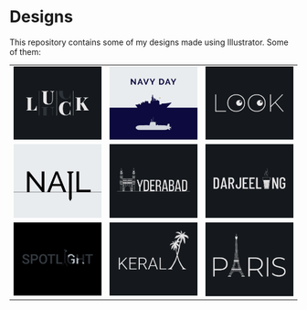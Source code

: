 # Designs
This repository contains some of my designs made using Illustrator.
Some of them:
<table>
    <tr>
      <td><img src="2020-12/png/06.12.2020.png"></td>
      <td><img src="2020-12/png/04.12.2020.png"></td>
      <td><img src="2021-01/png/16.01.2021.png"></td>
    </tr>
    <tr>
      <td><img src="2020-11/png/24.11.2020.png"></td>
      <td><img src="2020-12/png/20.12.2020.png"></td>
      <td><img src="2020-12/png/31.12.2020.png"></td>
    </tr>
    <tr>
      <td><img src="2020-11/png/21.11.2020.png"></td>
      <td><img src="2020-12/png/25.12.2020.png"></td>
      <td><img src="2020-12/png/18.12.2020.png"></td>
    </tr>
</table>
